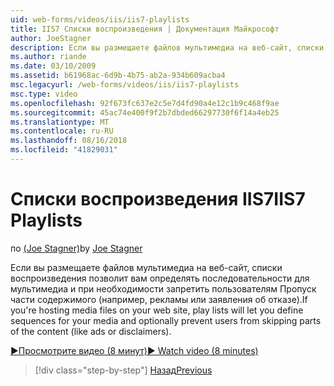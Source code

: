 ```yaml
---
uid: web-forms/videos/iis/iis7-playlists
title: IIS7 Списки воспроизведения | Документация Майкрософт
author: JoeStagner
description: Если вы размещаете файлов мультимедиа на веб-сайт, списки воспроизведения позволит вам определять последовательности для мультимедиа и при необходимости запретить пользователям Пропуск части t...
ms.author: riande
ms.date: 03/10/2009
ms.assetid: b61968ac-6d9b-4b75-ab2a-934b609acba4
msc.legacyurl: /web-forms/videos/iis/iis7-playlists
msc.type: video
ms.openlocfilehash: 92f673fc637e2c5e7d4fd90a4e12c1b9c468f9ae
ms.sourcegitcommit: 45ac74e400f9f2b7dbded66297730f6f14a4eb25
ms.translationtype: MT
ms.contentlocale: ru-RU
ms.lasthandoff: 08/16/2018
ms.locfileid: "41829031"
---
```

<a name="iis7-playlists"></a><span data-ttu-id="bd559-103">Списки воспроизведения IIS7</span><span class="sxs-lookup"><span data-stu-id="bd559-103">IIS7 Playlists</span></span>
====================
<span data-ttu-id="bd559-104">по [(Joe Stagner)](https://github.com/JoeStagner)</span><span class="sxs-lookup"><span data-stu-id="bd559-104">by [Joe Stagner](https://github.com/JoeStagner)</span></span>

<span data-ttu-id="bd559-105">Если вы размещаете файлов мультимедиа на веб-сайт, списки воспроизведения позволит вам определять последовательности для мультимедиа и при необходимости запретить пользователям Пропуск части содержимого (например, рекламы или заявления об отказе).</span><span class="sxs-lookup"><span data-stu-id="bd559-105">If you're hosting media files on your web site, play lists will let you define sequences for your media and optionally prevent users from skipping parts of the content (like ads or disclaimers).</span></span>

[<span data-ttu-id="bd559-106">&#9654;Просмотрите видео (8 минут)</span><span class="sxs-lookup"><span data-stu-id="bd559-106">&#9654; Watch video (8 minutes)</span></span>](https://channel9.msdn.com/Blogs/ASP-NET-Site-Videos/iis7-playlists)

> [!div class="step-by-step"]
> [<span data-ttu-id="bd559-107">Назад</span><span class="sxs-lookup"><span data-stu-id="bd559-107">Previous</span></span>](bit-rate-throttling.md)
